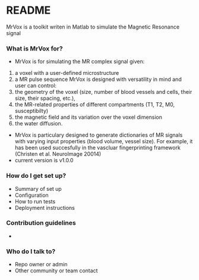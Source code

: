 # README #

MrVox is a toolkit writen in Matlab to simulate the Magnetic Resonance 
signal


### What is MrVox for? ###

* MrVox is for simulating the MR complex signal given: 
1. a voxel with a user-defined microstructure
2. a MR pulse sequence
MrVox is designed with versatility in mind and user can control:
1. the geometry of the voxel (size, number of blood vessels and cells, their size, their spacing, etc.), 
2. the MR-related properties of different compartments (T1, T2, M0, susceptibilty)
3. the magnetic field and its variation over the voxel dimension
4. the water diffusion.
 
* MrVox is particulary designed to generate dictionaries of MR signals with
varying input properties (blood volume, vessel size). For example, it has been used succesfully
in the vascluar fingerprinting framework (Christen et al. NeuroImage 20014)
* current version is v1.0.0

### How do I get set up? ###

* Summary of set up
* Configuration
* How to run tests
* Deployment instructions

### Contribution guidelines ###

* 

### Who do I talk to? ###

* Repo owner or admin
* Other community or team contact